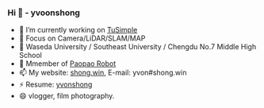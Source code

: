 ###  Hi 👋 - yvoonshong
- 🔭 I’m currently working on [TuSimple](http://tusimple.com)
- 🌱 Focus on Camera/LiDAR/SLAM/MAP
- 👯 Waseda University / Southeast University / Chengdu No.7 Middle High School
- 💬 Mmember of [Paopao Robot](http://paopaorobot.org)
- 📫 My website: [shong.win](http://www.shong.win), E-mail: yvon#shong.win
- ⚡ Resume: [yvonshong](https://registry.jsonresume.org/yvonshong)
- 😄 vlogger, film photography.

<!--
**yvonshong/yvonshong** is a ✨ _special_ ✨ repository because its `README.md` (this file) appears on your GitHub profile.


-->
